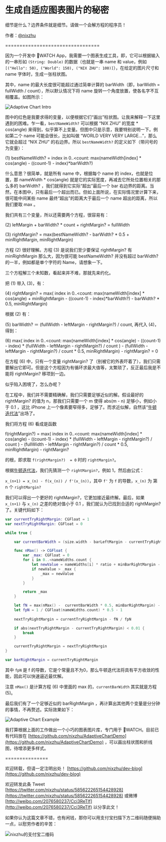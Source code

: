 # 生成自适应图表图片的秘密


细节是什么？边界条件就是细节。请做一个会解方程的程序员！

作者：[@nixzhu](https://twitter.com/nixzhu)


=================================

因为一个开发中 WATCH App，我需要一个图表生成工具，即，它可以根据输入的一串形如 `(String: Double)` 的数据（也就是一串 name 和 value，例如 `[("Hello": 50), ("World": 150), ("NIX ZHU": 100)]`），在给定的图片尺寸和 name 字体时，生成一张柱状图。

其中，name 的最大长度很可能超过通过简单计算的 barWidth（即，barWidth = fullWidth / count），所以默认情况下将 name 旋转一个角度放置，使各名字不互相覆盖。如图所示：

![Adaptive Chart Intro](https://github.com/nixzhu/dev-blog/raw/master/images/adaptive_chart_intro.png)

图中的红色是我要求得的变量，以便根据它们“画出”柱状图。让我来解释一下这里遇到的困难。乍一看，`bestNameWidth?` 可以根据 “NIX ZHU” 的宽度 * cos(angle) 来得到，似乎算不上变量。但图中只是示意，我要特别说明一下。例如第二个 name 可能会很长，比如叫做 “WORLD VERY VERY LARGE...”，那么它就会超过 “NIX ZHU” 的右边界。所以 `bestNameWidth?` 的定义如下（带问号的为变量）：

 (1) bestNameWidth? = index in 0..<count: max(nameWidth[index] * cos(angle) - ((count-1) - index)*barWidth?)

什么意思？很简单，就是所有 name 中，根据每个 name 的 index，也就是位置，那 nameWidth * cos(angle) 就是它的实际宽度，再减去它所处位置相关的那么多的 barWidth? ，我们就得到它实际“超出”最后一个 bar 右边界的距离。当然，在本图中，只有最后一个超出而已。但如上面所说，在实际情况里计算下来，很可能中间某些 name 最终“超出”的距离大于最后一个 name 超出的距离，所以我们要取 max 。

我们共有三个变量，所以还需要两个方程，很容易有：

(2) leftMargin + barWidth? * count + rightMargin? = fullWidth

(3) rightMargin? = max(bestNameWidth? - barWidth? * 0.5 + minRightMargin, minRightMargin)

方程 (2) 很好理解。方程 (3) 是说我们至少要保证 rightMargin? 有 minRightMargin 那么大，因为很可能 bestNameWidth? 并没有超过 barWidth? 的一半，例如都是单个字符的 Name，请想象一下。

三个方程解三个未知数，看起来并不难，那就先来约化。

把 (1) 带入 (3)，有：

(4) rightMargin? = max(     index in 0..<count: max(nameWidth[index] * cos(angle) + minRightMargin - ((count-1) - index)*barWidth?)     - barWidth? * 0.5,     minRightMargin)

根据 (2) 有：

(5) barWidth? ＝ (fullWidth - leftMargin - rightMargin?) / count, 再代入 (4)，得到：

(6)  max(    index in 0..<count: max(nameWidth[index] * cos(angle) - ((count-1) - index)  *      (fullWidth - leftMargin - rightMargin?) / count       )     -      (fullWidth - leftMargin - rightMargin?) / count        * 0.5,     minRightMargin)    -    rightMargin?   = 0

在方程 (6) 中，只有一个变量 rightMargin? 了（别被它的外表吓着了），我们只需要解出它即可。但是这个方程因为有循环求最大值等，太繁琐了，反正最后我是不能将 rightMargin? 移项到一边。

似乎陷入困境了，怎么办呢？

在工程中，我们并不需要精确解，我们只需要足够近似的解。假设最好的 rightMargin? 的值为 n，那我们只需要一个 m 使得 abs(m - n) 足够小，例如小于 0.1 ，这比 iPhone 上一个像素要窄得多，足够了。而求近似解，自然该“[牛顿迭代法](http://zh.wikipedia.org/zh/%E7%89%9B%E9%A1%BF%E6%B3%95)”出场了。

我们将方程 (6) 看成是函数 

f(rightMargin?) = max(    index in 0..<count: max(nameWidth[index] * cos(angle) - ((count-1) - index)  *      (fullWidth - leftMargin - rightMargin?) / count       )     -      (fullWidth - leftMargin - rightMargin?) / count        * 0.5,     minRightMargin)    -    rightMargin?

的根，即求取 `f(rightMargin?)  = 0` 时的 `rightMargin?`。

根据[牛顿迭代法](http://zh.wikipedia.org/zh/%E7%89%9B%E9%A1%BF%E6%B3%95)，我们先猜测一个 `rightMargin?`，例如 1，然后由公式：

`x_(n+1) = x_(n) - f(x_(n)) / f'(x_(n))`，其中 `f'` 为 `f` 的导数，`x_(n)` 为 第 n 个 `rightMargin?`

我们可以得出一个更好的 rightMargin?，它更加接近最终解。最后，如果 `x_(n+1)` 与 `x_(n)` 之差的绝对值小于 0.1 ，我们就认为已找到合适的 rightMargin? 了。关键代码如下：

```Swift
var currentTryRightMargin: CGFloat = 1
var nextTryRightMargin: CGFloat = 0

while true {

    var currentBarWidth = (size.width - barLeftMargin - currentTryRightMargin) / CGFloat(nameWidths.count)

    func nMax() -> CGFloat {
        var _max: CGFloat = 0
        for i in 0..<nameWidths.count {
            let newValue = nameWidths[i] * ratio + minBarRightMargin - CGFloat((nameWidths.count - 1) - i) * currentBarWidth
            if newValue > _max {
                _max = newValue
            }
        }

        return _max
    }

    let fN = max(nMax() -  currentBarWidth * 0.5, minBarRightMargin) - currentTryRightMargin
    let fpN = 1 / CGFloat(nameWidths.count) * 0.5 - 1
    
    nextTryRightMargin = currentTryRightMargin - fN / fpN

    if abs(nextTryRightMargin - currentTryRightMargin) < 0.01 {
        break
    }

    currentTryRightMargin = nextTryRightMargin
}

var barRightMargin = currentTryRightMargin
```

其中 `fpN` 是 f 的导数，它是个常量且不为0，那么牛顿迭代法将具有平方收敛的性能，因此可以快速逼近最优解。

注意 `nMax()` 是计算方程 (6) 中里面的 max 的，`currentBarWidth` 其实就是方程 (5)。

最后我们有了一个足够近似的 barRightMargin ，再计算出其他两个变量是分分钟的事情，不再赘述。实际效果如下：

![Adaptive Chart Example](https://github.com/nixzhu/dev-blog/raw/master/images/adaptive_chart_example.png)


我打算根据上面的工作做出一个小巧的图表图片库，专门用于 WATCH。目前已有代码放在 [https://github.com/nixzhu/AdaptiveChartDemo](https://github.com/nixzhu/AdaptiveChartDemo) ，可以画出柱状图和折线图，待增添更多样式。


===============

欢迎转载，但请一定注明出处！ [https://github.com/nixzhu/dev-blog](https://github.com/nixzhu/dev-blog)

欢迎转发此条 Tweet [https://twitter.com/nixzhu/status/585622265154428928](https://twitter.com/nixzhu/status/585622265154428928) 或微博 [http://weibo.com/2076580237/Cci3ReTIf](http://weibo.com/2076580237/Cci3ReTIf)  以分享此文！

如果你认为这篇文章不错，也有闲钱，那你可以用支付宝扫描下方二维码随便捐助一点，以慰劳作者的辛苦：

![nixzhu的支付宝二维码](https://github.com/nixzhu/dev-blog/raw/master/images/nixzhu_alipay.png)